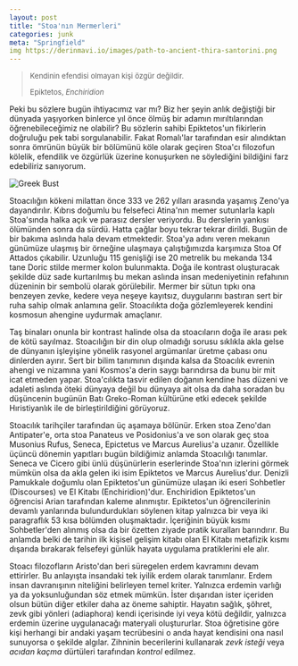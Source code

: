 ```yaml
---
layout: post
title: "Stoa'nın Mermerleri"
categories: junk
meta: "Springfield"
img https://derinmavi.io/images/path-to-ancient-thira-santorini.png
---
```


  <div>
    <blockquote class="blockquote mb-3" style="font-size: 13px;">
      <p>Kendinin efendisi olmayan kişi özgür değildir.</p>
      <footer class="blockquote-footer">Epiktetos, <cite title="Source Title">Enchiridion</cite></footer>
    </blockquote>
  </div>

Peki bu sözlere bugün ihtiyacımız var mı? Biz her şeyin anlık değiştiği bir dünyada yaşıyorken binlerce yıl önce ölmüş bir adamın mırıltılarından öğrenebileceğimiz ne olabilir? Bu sözlerin sahibi Epiktetos'un fikirlerin doğruluğu pek tabi sorgulanabilir. Fakat Romalı'lar tarafından esir alındıktan sonra ömrünün büyük bir bölümünü köle olarak geçiren Stoa'cı filozofun kölelik, efendilik ve özgürlük üzerine konuşurken ne söylediğini bildiğini farz edebiliriz sanıyorum. 

<!--more-->

<img src="https://derinmavi.io/images/path-to-ancient-thira-santorini.png" alt="Greek Bust" class="img-fluid">

Stoacılığın kökeni milattan önce 333 ve 262 yılları arasında yaşamış Zeno'ya dayandırılır. Kıbrıs doğumlu bu felsefeci Atina'nın memer sutunlarla kaplı Stoa'sında halka açık ve parasız dersler veriyordu. Bu derslerin yankısı ölümünden sonra da sürdü. Hatta çağlar boyu tekrar tekrar dirildi. Bugün de bir bakıma aslında hala devam etmektedir. Stoa'ya adını veren mekanın günümüze ulaşmış bir örneğine ulaşmaya çalıştığımızda karşımıza Stoa Of Attados çıkabilir. Uzunluğu 115 genişliği ise 20 metrelik bu mekanda 134 tane Doric stilde mermer kolon bulunmakta. Doğa ile kontrast oluşturacak şekilde düz sade kurtarılmış bu mekan aslında insan medeniyetinin refahının düzeninin bir sembolü olarak görülebilir. Mermer bir sütun tıpkı ona benzeyen zevke, kedere veya neşeye kayıtsız, duygularını bastıran sert bir ruha sahip olmak anlamına gelir. Stoacılıkta doğa gözlemleyerek kendini kosmosun ahengine uydurmak amaçlanır.

Taş binaları onunla bir kontrast halinde olsa da stoacıların doğa ile arası pek de kötü sayılmaz. Stoacılığın bir din olup olmadığı sorusu sıklıkla akla gelse de dünyanın işleyişine yönelik rasyonel argümanlar üretme çabası onu dinlerden ayırır. Sert bir bilim tanımının dışında kalsa da Stoacılık evrenin ahengi ve nizamına yani Kosmos'a derin saygı barındırsa da bunu bir mit icat etmeden yapar. Stoa'cılıkta tasvir edilen doğanın kendine has düzeni ve adaleti aslında öteki dünyaya değil bu dünyaya ait olsa da daha soradan bu düşüncenin bugünün Batı Greko-Roman kültürüne etki edecek şekilde Hıristiyanlık ile de birleştirildiğini görüyoruz.

Stoacılık tarihçiler tarafından üç aşamaya bölünür. Erken stoa Zeno'dan Antipater'e, orta stoa Panateus ve Posidonius'a ve son olarak geç stoa Musonius Rufus, Seneca, Epictetus ve Marcus Aurelius'a uzanır. Özellikle üçüncü dönemin yapıtları bugün bildiğimiz anlamda Stoacılığı tanımlar. Seneca ve Cicero gibi ünlü düşünürlerin eserlerinde Stoa'nın izlerini görmek mümkün olsa da akla gelen iki isim Epiktetos ve Marcus Aurelius'dur. Denizli Pamukkale doğumlu olan Epiktetos'un günümüze ulaşan iki eseri Sohbetler (Discourses) ve El Kitabı (Enchiridion)'dur. Enchiridion Epiktetos'un öğrencisi Arian tarafından kaleme alınmıştır. Epiktetos'un öğrencilerinin devamlı yanlarında bulundurdukları söylenen kitap yalnızca bir veya iki paragraflık 53 kısa bölümden oluşmaktadır. İçeriğinin büyük kısmı Sohbetler'den alınmış olsa da bir özetten ziyade pratik kuralları barındırır. Bu anlamda belki de tarihin ilk kişisel gelişim kitabı olan El Kitabı metafizik kısmı dışarıda bırakarak felsefeyi günlük hayata uygulama pratiklerini ele alır.

Stoacı filozofların Aristo'dan beri süregelen erdem kavramını devam ettirirler. Bu anlayışta insandaki tek iyilik erdem olarak tanımlanır. Erdem insan davranışının niteliğini belirleyen temel kriter. Yalnızca erdemin varlığı ya da yoksunluğundan söz etmek mümkün. İster dışarıdan ister içeriden olsun bütün diğer etkiler daha az öneme sahiptir. Hayatın sağlık, şöhret, zevk gibi yönleri (adiaphora) kendi içerisinde iyi veya kötü değildir, yalnızca erdemin üzerine uygulanacağı materyali oluştururlar. Stoa öğretisine göre kişi herhangi bir andaki yaşam tecrübesini o anda hayat kendisini ona nasıl sunuyorsa o şekilde algılar. Zihninin becerilerini kullanarak *zevk isteği* veya *acıdan kaçma* dürtüleri tarafından *kontrol* edilmez.
